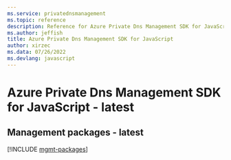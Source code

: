 ```yaml
---
ms.service: privatednsmanagement
ms.topic: reference
description: Reference for Azure Private Dns Management SDK for JavaScript
ms.author: jeffish
title: Azure Private Dns Management SDK for JavaScript
author: xirzec
ms.data: 07/26/2022
ms.devlang: javascript
---
```

# Azure Private Dns Management SDK for JavaScript - latest

## Management packages - latest
[!INCLUDE [mgmt-packages](private-dns-management-mgmt-index.md)]